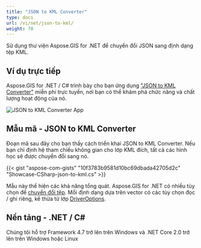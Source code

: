 ```yaml
---
title: "JSON to KML Converter"
type: docs
url: /vi/net/json-to-kml/
weight: 70
---
```


Sử dụng thư viện Aspose.GIS for .NET để chuyển đổi JSON sang định dạng tệp KML.

## **Ví dụ trực tiếp**

Aspose.GIS for .NET / C# trình bày cho bạn ứng dụng ["JSON to KML Converter"](https://products.aspose.app/gis/conversion/json-to-kml) miễn phí trực tuyến, nơi bạn có thể khám phá chức năng và chất lượng hoạt động của nó.

![JSON to KML Converter App](conversion.png)

## **Mẫu mã - JSON to KML Converter**

Đoạn mã sau đây cho bạn thấy cách triển khai JSON to KML Converter. Nếu bạn chỉ định hệ tham chiếu không gian cho lớp KML đích, tất cả các hình học sẽ được chuyển đổi sang nó. 

{{< gist "aspose-com-gists" "10f3783b9581d10bc69dbada42705d2c" "Showcase-CSharp-json-to-kml.cs" >}}

Mẫu này thể hiện các khả năng tổng quát. Aspose.GIS for .NET có nhiều tùy chọn để [chuyển đổi tệp](https://docs.aspose.com/gis/net/vector-layers/). Mỗi định dạng dựa trên vector có các tùy chọn đọc / ghi riêng, kế thừa từ lớp [DriverOptions](https://reference.aspose.com/gis/net/aspose.gis/driveroptions).

## **Nền tảng - .NET / C#**

Chúng tôi hỗ trợ Framework 4.7 trở lên trên Windows và .NET Core 2.0 trở lên trên Windows hoặc Linux
